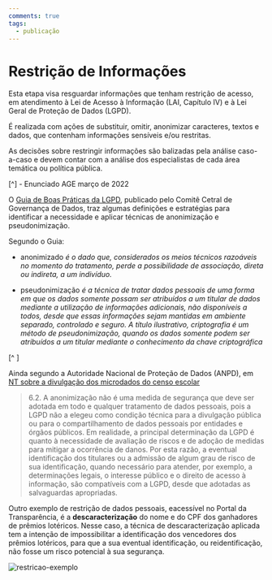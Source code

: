 ```yaml
---
comments: true
tags:
  - publicação
---
```

# Restrição de Informações

Esta etapa visa resguardar informações que tenham restrição de acesso, em atendimento à Lei de Acesso à Informação (LAI, Capítulo IV) e à Lei Geral de Proteção de Dados (LGPD). 

É realizada com ações de substituir, omitir, anonimizar caracteres, textos e dados, que contenham informações sensíveis e/ou restritas.

As decisões sobre restringir informações são balizadas pela análise caso-a-caso e devem contar com a análise dos especialistas de cada área temática ou política pública.

[^]
	-	Enunciado AGE março de 2022 


O [Guia de Boas Práticas da LGPD](https://www.gov.br/governodigital/pt-br/seguranca-e-protecao-de-dados/guias/guia_lgpd.pdf), publicado pelo Comitê Cetral de Governança de Dados, traz algumas definições e estratégias para identificar a necessidade e aplicar técnicas de anonimização e pseudonimização.

Segundo o Guia:

* anonimizado _é o dado que, considerados os meios técnicos razoáveis no momento do tratamento, perde a possibilidade de associação, direta ou indireta, a um indivíduo._

* pseudonimização _é a técnica de tratar dados pessoais de uma forma em que os dados somente possam ser atribuídos a um titular de dados mediante a utilização de informações adicionais, não disponíveis a todos, desde que essas informações sejam mantidas em ambiente separado, controlado e seguro. A título ilustrativo, criptografia é um método de pseudonimização, quando os dados somente podem ser atribuídos a um titular mediante o conhecimento da chave criptográfica_

[^ ]

Ainda segundo a Autoridade Nacional de Proteção de Dados (ANPD), em [NT sobre a divulgação dos microdados do censo escolar](https://www.gov.br/anpd/pt-br/documentos-e-publicacoes/sei_00261-000730_2022_53-nt-46.pdf)

> 6.2. A anonimização não é uma medida de segurança que deve ser adotada em todo e qualquer tratamento de dados pessoais, pois a LGPD não a elegeu como condição técnica para a divulgação pública ou para o compartilhamento de dados pessoais por entidades e órgãos públicos. Em realidade, a principal determinação da LGPD é quanto à necessidade de avaliação de riscos e de adoção de medidas para mitigar a ocorrência de danos. Por esta razão, a eventual identificação dos titulares ou a admissão de algum grau de risco de sua identificação, quando necessário para atender, por exemplo, a determinações legais, o interesse público e o direito de acesso à informação, são compatíveis com a LGPD, desde que adotadas as salvaguardas apropriadas.


Outro exemplo de restrição de dados pessoais, eacessível no Portal da Transparência, é a **descaracterização** do nome e do CPF dos ganhadores de prêmios lotéricos. Nesse caso, a técnica de descaracterização aplicada tem a intenção de impossibilitar a identificação dos vencedores dos prêmios lotéricos, para que a sua eventual identificação, ou reidentificação, não fosse um risco potencial à sua segurança.

![restricao-exemplo](https://user-images.githubusercontent.com/52294411/225654625-88f95d15-6f08-4699-8eea-5938ad0a38f9.png)

